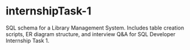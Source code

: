 # internshipTask-1
SQL schema for a Library Management System. Includes table creation scripts, ER diagram structure, and interview Q&amp;A for SQL Developer Internship Task 1.

